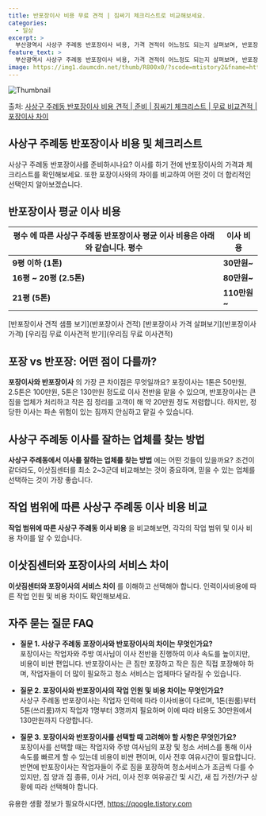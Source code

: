 ```yaml
---
title: 반포장이사 비용 무료 견적 | 짐싸기 체크리스트로 비교해보세요.
categories:
  - 일상
excerpt: >
  부산광역시 사상구 주례동 반포장이사 비용, 가격 견적이 어느정도 되는지 살펴보며, 반포장이사를 준비함에 있어 짐싸기 준비 체크리스트가 무엇인지 보겠습니다. 마지막으로 포장이사와 차이점을 통해 무료 비교견적으로 어떤 것이 더 합리적인 선택인지 공유 드립니다.사상구 주례동 포장이사 견적 샘플 보기 👈 클릭사상구 주례동 포장이사 가격 살펴보기 👈 클릭사상구 주례동 반포장이사 평균 이사 비용평수사상구 주례동 평균 이사 비용원룸 이사9평 이하 (1톤)30만원~투룸/쓰리룸 이사16평 ~ 20평 (2.5톤)80만원~쓰리룸 이사21평 (5톤) ~110만원~우리집 무료 이사견적 받기 👈 클릭포장 vs 반포장: 어떤 점이 다를까?이사를 할 때 포장과 반포장의 가장 큰 차이점은 무엇일까요? 포장이사는 1톤은 50만원,..
feature_text: >
  부산광역시 사상구 주례동 반포장이사 비용, 가격 견적이 어느정도 되는지 살펴보며, 반포장이사를 준비함에 있어 짐싸기 준비 체크리스트가 무엇인지 보겠습니다. 마지막으로 포장이사와 차이점을 통해 무료 비교견적으로 어떤 것이 더 합리적인 선택인지 공유 드립니다.사상구 주례동 포장이사 견적 샘플 보기 👈 클릭사상구 주례동 포장이사 가격 살펴보기 👈 클릭사상구 주례동 반포장이사 평균 이사 비용평수사상구 주례동 평균 이사 비용원룸 이사9평 이하 (1톤)30만원~투룸/쓰리룸 이사16평 ~ 20평 (2.5톤)80만원~쓰리룸 이사21평 (5톤) ~110만원~우리집 무료 이사견적 받기 👈 클릭포장 vs 반포장: 어떤 점이 다를까?이사를 할 때 포장과 반포장의 가장 큰 차이점은 무엇일까요? 포장이사는 1톤은 50만원,..
image: https://img1.daumcdn.net/thumb/R800x0/?scode=mtistory2&fname=https%3A%2F%2Fblog.kakaocdn.net%2Fdn%2FqCBKL%2FbtsHcaghC18%2FyjfTxTmg3TeKwEBSKSxWh1%2Fimg.webp
---
```


![Thumbnail](https://img1.daumcdn.net/thumb/R800x0/?scode=mtistory2&fname=https%3A%2F%2Fblog.kakaocdn.net%2Fdn%2FqCBKL%2FbtsHcaghC18%2FyjfTxTmg3TeKwEBSKSxWh1%2Fimg.webp)

<p>출처: <a href="https://qoogle.tistory.com/9773" rel="dofollow">사상구 주례동 반포장이사 비용 견적 | 준비 | 짐싸기 체크리스트 | 무료 비교견적 | 포장이사 차이</a> </p>

## 사상구 주례동 반포장이사 비용 및 체크리스트

사상구 주례동 반포장이사를 준비하시나요? 이사를 하기 전에 반포장이사의 가격과 체크리스트를 확인해보세요. 또한 포장이사와의 차이를 비교하여
어떤 것이 더 합리적인 선택인지 알아보겠습니다.

## **반포장이사 평균 이사 비용**

**평수** 에 따른 사상구 주례동 반포장이사 평균 이사 비용은 아래와 같습니다.  **평수** | **이사 비용**  
---|---  
**9평 이하 (1톤)** | **30만원~**  
**16평 ~ 20평 (2.5톤)** | **80만원~**  
**21평 (5톤)** | **110만원~**  
[반포장이사 견적 샘플 보기](반포장이사 견적) [반포장이사 가격 살펴보기](반포장이사 가격) [우리집 무료 이사견적 받기](우리집 무료
이사견적)

## **포장 vs 반포장: 어떤 점이 다를까?**

**포장이사와 반포장이사** 의 가장 큰 차이점은 무엇일까요? 포장이사는 1톤은 50만원, 2.5톤은 100만원, 5톤은 130만원 정도로
이사 전반을 맡을 수 있으며, 반포장이사는 큰 짐을 업체가 처리하고 작은 짐 정리를 고객이 해 약 20만원 정도 저렴합니다. 하지만, 정당한
이사는 파손 위험이 있는 짐까지 안심하고 맡길 수 있습니다.

## **사상구 주례동 이사를 잘하는 업체를 찾는 방법**

**사상구 주례동에서 이사를 잘하는 업체를 찾는 방법** 에는 어떤 것들이 있을까요? 조건이 같더라도, 이삿짐센터를 최소 2~3군데
비교해보는 것이 중요하며, 믿을 수 있는 업체를 선택하는 것이 가장 좋습니다.

## **작업 범위에 따른 사상구 주례동 이사 비용 비교**

**작업 범위에 따른 사상구 주례동 이사 비용** 을 비교해보면, 각각의 작업 범위 및 이사 비용 차이를 알 수 있습니다.

## **이삿짐센터와 포장이사의 서비스 차이**

**이삿짐센터와 포장이사의 서비스 차이** 를 이해하고 선택해야 합니다. 인력이사비용에 따른 작업 인원 및 비용 차이도 확인해보세요.

## **자주 묻는 질문 FAQ**

  * **질문 1. 사상구 주례동 포장이사와 반포장이사의 차이는 무엇인가요?**  
포장이사는 작업자와 주방 여사님이 이사 전반을 진행하여 이사 속도를 높이지만, 비용이 비싼 편입니다. 반포장이사는 큰 짐만 포장하고 작은
짐은 직접 포장해야 하며, 작업자들이 더 많이 필요하고 청소 서비스는 업체마다 달라질 수 있습니다.

  * **질문 2. 포장이사와 반포장이사의 작업 인원 및 비용 차이는 무엇인가요?**  
사상구 주례동 반포장이사는 작업자 인력에 따라 이사비용이 다르며, 1톤(원룸)부터 5톤(쓰리룸)까지 작업자 1명부터 3명까지 필요하며 이에
따라 비용도 30만원에서 130만원까지 다양합니다.

  * **질문 3. 포장이사와 반포장이사를 선택할 때 고려해야 할 사항은 무엇인가요?**  
포장이사를 선택할 때는 작업자와 주방 여사님의 포장 및 청소 서비스를 통해 이사 속도를 빠르게 할 수 있는데 비용이 비싼 편이며, 이사 전후
여유시간이 필요합니다. 반면에 반포장이사는 작업자들이 주로 짐을 포장하여 청소서비스가 조금씩 다를 수 있지만, 짐 양과 짐 종류, 이사
거리, 이사 전후 여유공간 및 시간, 새 집 가전/가구 상황에 따라 선택해야 합니다.



 

유용한 생활 정보가 필요하시다면, <a href="https://qoogle.tistory.com" rel="dofollow">https://qoogle.tistory.com</a>


